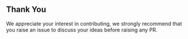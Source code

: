 ## Thank You

We appreciate your interest in contributing, we strongly recommend that you raise an issue to discuss your ideas before raising any PR.
